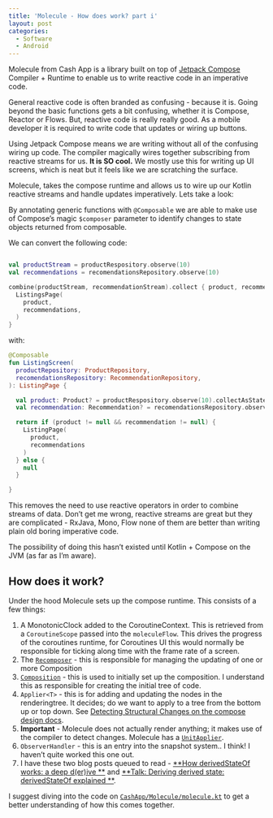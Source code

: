 ```yaml
---
title: 'Molecule - How does work? part i'
layout: post
categories:
  - Software
  - Android
---
```


Molecule from Cash App is a library built on top
of [Jetpack Compose](https://cs.android.com/androidx/platform/frameworks/support/+/androidx-main:compose/) Compiler +
Runtime to enable us to write reactive code in an imperative code.

General reactive code is often branded as confusing - because it is. Going beyond the basic functions gets a bit
confusing, whether it is Compose, Reactor or Flows. But, reactive code is really really good. As a mobile developer it
is required to write code that updates or wiring up buttons.

Using Jetpack Compose means we are writing without all of the confusing wiring up code. The compiler magically wires
together subscribing from reactive streams for us. **It is SO cool.** We mostly use this for writing up UI screens,
which is neat but it feels like we are scratching the surface.

Molecule, takes the compose runtime and allows us to wire up our Kotlin reactive streams and handle updates
imperatively. Lets take a look:

By annotating generic functions with `@Composable` we are able to make use of Compose’s magic `$composer` parameter to
identify changes to state objects returned from composable.

We can convert the following code:

```kotlin

val productStream = productRespository.observe(10)
val recommendations = recomendationsRepository.observe(10)

combine(productStream, recommendationStream).collect { product, recommendations ->
  ListingsPage(
    product,
    recommendations,
  )
}

```

with:

```kotlin
@Composable
fun ListingScreen(
  productRepository: ProductRepository,
  recomendationsRepository: RecommendationRepository,
): ListingPage {

  val product: Product? = productRespository.observe(10).collectAsState(null)
  val recommendation: Recommendation? = recomendationsRepository.observe(10).collectAsState(null)

  return if (product != null && recommendation != null) {
    ListingPage(
      product,
      recommendations
    )
  } else {
    null
  }

}
```

This removes the need to use reactive operators in order to combine streams of data. Don’t get me wrong, reactive
streams are great but they are complicated - RxJava, Mono, Flow none of them are better than writing plain old boring
imperative code.

The possibility of doing this hasn’t existed until Kotlin + Compose on the JVM (as far as I’m aware).

## How does it work?

Under the hood Molecule sets up the compose runtime. This consists of a few things:

1. A MonotonicClock added to the CoroutineContext. This is retrieved from a `CoroutineScope` passed into the
   `moleculeFlow`. This drives the progress of the coroutines runtime, for Coroutines UI this would normally be
   responsible for ticking along time with the frame rate of a screen.
2. The [
   `Recomposer`](https://cs.android.com/androidx/platform/frameworks/support/+/androidx-main:compose/runtime/runtime/src/commonMain/kotlin/androidx/compose/runtime/Recomposer.kt) -
   this is responsible for managing the updating of one or more Composition
3. [
   `Composition`](https://cs.android.com/androidx/platform/frameworks/support/+/androidx-main:compose/runtime/runtime/src/commonMain/kotlin/androidx/compose/runtime/Composition.kt) -
   this is used to initially set up the composition. I understand this as responsible for creating the initial tree of
   code.
4. `Applier<T>` - this is for adding and updating the nodes in the renderingtree. It decides; do we want to apply to a
   tree from the bottom up or top down.
   See [Detecting Structural Changes on the compose design docs](https://cs.android.com/androidx/platform/frameworks/support/+/androidx-main:compose/runtime/design/how-compose-works.md).
1. **Important** - Molecule does not actually render anything; it makes use of the compiler to detect changes.
   Molecule has a [
   `UnitApplier`](https://github.com/cashapp/molecule/blob/4cd38f4764e940915d32f38cc8f8ed7e6bbe7337/molecule-runtime/src/commonMain/kotlin/app/cash/molecule/molecule.kt#L205-L211).
5. `ObserverHandler` - this is an entry into the snapshot system.. I think! I haven’t quite worked this one out.
1. I have these two blog posts queued to
   read - [**How derivedStateOf works: a deep d(er)ive
   **](https://blog.zachklipp.com/how-derivedstateof-works-a-deep-d-er-ive/)
   and [**Talk: Deriving derived state: derivedStateOf explained
   **](https://blog.zachklipp.com/talk-deriving-derived-state-derivedstateof-explained/).

I suggest diving into the code on [
`CashApp/Molecule/molecule.kt`](https://github.com/cashapp/molecule/blob/trunk/molecule-runtime/src/commonMain/kotlin/app/cash/molecule/molecule.kt)
to get a better understanding of how this comes together.